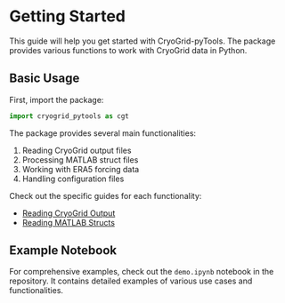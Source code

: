 # Getting Started

This guide will help you get started with CryoGrid-pyTools. The package provides various functions to work with CryoGrid data in Python.

## Basic Usage

First, import the package:

```python
import cryogrid_pytools as cgt
```

The package provides several main functionalities:

1. Reading CryoGrid output files
2. Processing MATLAB struct files
3. Working with ERA5 forcing data
4. Handling configuration files

Check out the specific guides for each functionality:

- [Reading CryoGrid Output](reading-output.md)
- [Reading MATLAB Structs](reading-matlab.md)

## Example Notebook

For comprehensive examples, check out the `demo.ipynb` notebook in the repository. It contains detailed examples of various use cases and functionalities.
